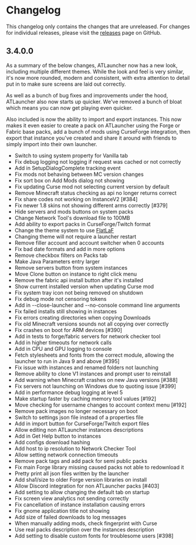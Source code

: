 # Changelog

This changelog only contains the changes that are unreleased. For changes for individual releases, please visit the
[releases](https://github.com/ATLauncher/ATLauncher/releases) page on GitHub.

## 3.4.0.0

As a summary of the below changes, ATLauncher now has a new look, including multiple different themes. While the look
and feel is very similar, it's now more rounded, modern and consistent, with extra attention to detail put in to make
sure screens are laid out correctly.

As well as a bunch of bug fixes and improvements under the hood, ATLauncher also now starts up quicker. We've removed a
bunch of bloat which means you can now get playing even quicker.

Also included is now the ability to import and export instances. This now makes it even easier to create a pack on
ATLauncher using the Forge or Fabric base packs, add a bunch of mods using CurseForge integration, then export that
instance you've created and share it around with friends to simply import into their own launcher.

- Switch to using system property for Vanilla tab
- Fix debug logging not logging if request was cached or not correctly
- Add in SetupDialogComplete tracking event
- Fix mods not behaving between MC version changes
- Fix sort box on Add Mods dialog not showing
- Fix updating Curse mod not selecting current version by default
- Remove Minecraft status checking as api no longer returns correct
- Fix share codes not working on InstanceV2 [#384]
- Fix newer 1.8 skins not showing different arms correctly [#379]
- Hide servers and mods buttons on system packs
- Change Network Tool's download file to 100MB
- Add ability to export packs in CurseForge/Twitch format
- Change the theme system to use [FlatLaF](https://github.com/JFormDesigner/FlatLaf)
- Changing theme will not require a launcher restart
- Remove filler account and account switcher when 0 accounts
- Fix bad date formats and add in more options
- Remove checkbox filters on Packs tab
- Make Java Parameters entry larger
- Remove servers button from system instances
- Move Clone button on instance to right click menu
- Remove the fabric api install button after it's installed
- Show current installed version when updating Curse mod
- Fix system tray icon not being removed on shutdown
- Fix debug mode not censoring tokens
- Add in --close-launcher and --no-console command line arguments
- Fix failed installs still showing in instances
- Fix errors creating directories when copying Downloads
- Fix old Minecraft versions sounds not all copying over correctly
- Fix crashes on boot for ARM devices [#390]
- Add in tests to forge/fabric servers for network checker tool
- Add in higher timeouts for network calls
- Add in CPU and GPU logging to console
- Fetch stylesheets and fonts from the correct module, allowing the launcher to run in Java 9 and above [#395]
- Fix issue with instances and renamed folders not launching
- Remove ability to clone V1 instances and prompt user to reinstall
- Add warning when Minecraft crashes on new Java versions [#388]
- Fix servers not launching on Windows due to quoting issue [#399]
- Add in performance debug logging at level 5
- Make startup faster by caching memory tool values [#192]
- Move checking for username changes to account context menu [#192]
- Remove pack images no longer necessary on boot
- Switch to settings json file instead of a properties file
- Add in import button for CurseForge/Twitch export files
- Allow editing non ATLauncher instances descriptions
- Add in Get Help button to instances
- Add configs download hashing
- Add host to ip resolution to Network Checker Tool
- Allow setting network connection timeouts
- Remove pack tags and add pack for semi public packs
- Fix main Forge library missing caused packs not able to redownload it
- Pretty print all json files written by the launcher
- Add sha1/size to older Forge version libraries on install
- Allow Discord integration for non ATLauncher packs [#403]
- Add setting to allow changing the default tab on startup
- Fix screen view analytics not sending correctly
- Fix cancellation of instance installation causing errors
- Fix gnome application title not showing
- Add size of failed downloads to log messages
- When manually adding mods, check fingerprint with Curse
- Use real packs description over the instances description
- Add setting to disable custom fonts for troublesome users [#398]
